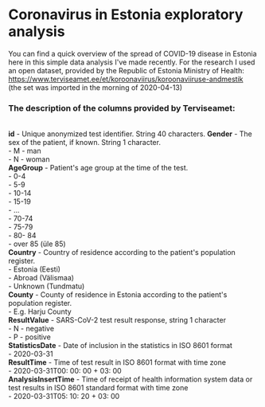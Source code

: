 # Coronavirus in Estonia exploratory analysis
You can find a quick overview of the spread of COVID-19 disease in Estonia here in this simple data analysis I've made recently.
For the research I used an open dataset, provided by the Republic of Estonia Ministry of Health: 
https://www.terviseamet.ee/et/koroonaviirus/koroonaviiruse-andmestik 
<br/>(the set was imported in the morning of 2020-04-13)

### The description of the columns provided by Terviseamet:
<br/>**id** - Unique anonymized test identifier. String 40 characters.
**Gender** - The sex of the patient, if known. String 1 character.
<br/>- M - man
<br/>- N - woman
<br/>**AgeGroup** - Patient's age group at the time of the test.
<br/>- 0-4
<br/>- 5-9
<br/>- 10-14
<br/>- 15-19
<br/>- ...
<br/>- 70-74
<br/>- 75-79
<br/>- 80- 84
<br/>- over 85 (üle 85)
<br/>**Country** - Country of residence according to the patient's population register.
<br/>- Estonia (Eesti)
<br/>- Abroad (Välismaa)
<br/>- Unknown (Tundmatu)
<br/>**County** - County of residence in Estonia according to the patient's population register.
<br/>- E.g. Harju County
<br/>**ResultValue** - SARS-CoV-2 test result response, string 1 character
<br/>- N - negative
<br/>- P - positive
<br/>**StatisticsDate** - Date of inclusion in the statistics in ISO 8601 format
<br/>- 2020-03-31
<br/>**ResultTime** - Time of test result in ISO 8601 format with time zone
<br/>- 2020-03-31T00: 00: 00 + 03: 00
<br/>**AnalysisInsertTime** - Time of receipt of health information system data or test results in ISO 8601 standard format with time zone
<br/>- 2020-03-31T05: 10: 20 + 03: 00
